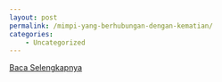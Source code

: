 ```yaml
---
layout: post
permalink: /mimpi-yang-berhubungan-dengan-kematian/
categories:
    - Uncategorized
---
```


[Baca Selengkapnya](/07)